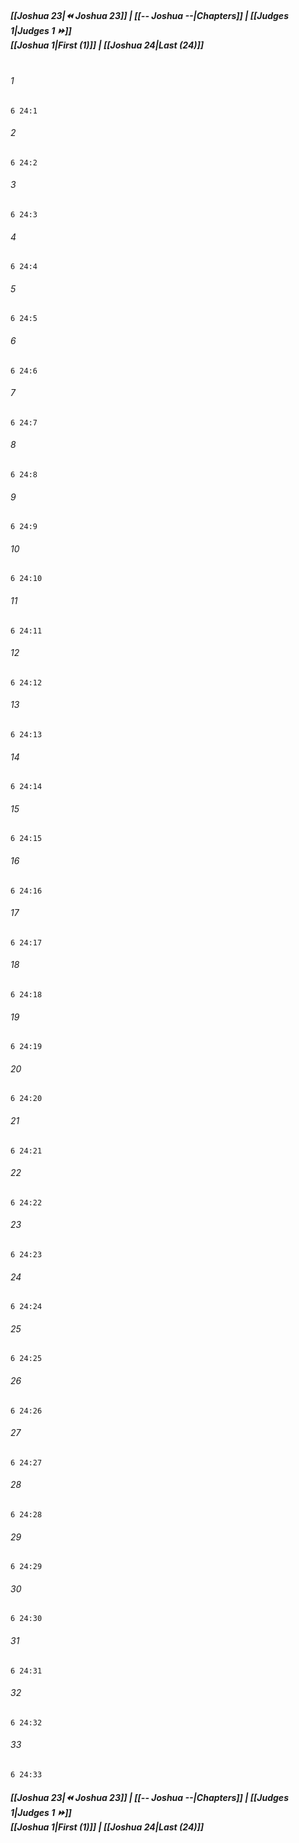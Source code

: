 
##### **[[Joshua 23|⏪ Joshua 23]] | [[-- Joshua --|Chapters]] | [[Judges 1|Judges 1 ⏩]]**<br>**[[Joshua 1|First (1)]] | [[Joshua 24|Last (24)]]**<br><br>

###### 1
``` verse
6 24:1
```
###### 2
``` verse
6 24:2
```
###### 3
``` verse
6 24:3
```
###### 4
``` verse
6 24:4
```
###### 5
``` verse
6 24:5
```
###### 6
``` verse
6 24:6
```
###### 7
``` verse
6 24:7
```
###### 8
``` verse
6 24:8
```
###### 9
``` verse
6 24:9
```
###### 10
``` verse
6 24:10
```
###### 11
``` verse
6 24:11
```
###### 12
``` verse
6 24:12
```
###### 13
``` verse
6 24:13
```
###### 14
``` verse
6 24:14
```
###### 15
``` verse
6 24:15
```
###### 16
``` verse
6 24:16
```
###### 17
``` verse
6 24:17
```
###### 18
``` verse
6 24:18
```
###### 19
``` verse
6 24:19
```
###### 20
``` verse
6 24:20
```
###### 21
``` verse
6 24:21
```
###### 22
``` verse
6 24:22
```
###### 23
``` verse
6 24:23
```
###### 24
``` verse
6 24:24
```
###### 25
``` verse
6 24:25
```
###### 26
``` verse
6 24:26
```
###### 27
``` verse
6 24:27
```
###### 28
``` verse
6 24:28
```
###### 29
``` verse
6 24:29
```
###### 30
``` verse
6 24:30
```
###### 31
``` verse
6 24:31
```
###### 32
``` verse
6 24:32
```
###### 33
``` verse
6 24:33
```

##### **[[Joshua 23|⏪ Joshua 23]] | [[-- Joshua --|Chapters]] | [[Judges 1|Judges 1 ⏩]]**<br>**[[Joshua 1|First (1)]] | [[Joshua 24|Last (24)]]**
